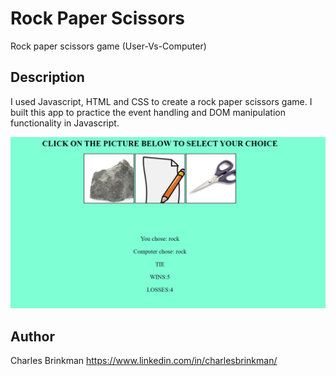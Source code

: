 # Rock Paper Scissors
Rock paper scissors game (User-Vs-Computer)
## Description
I used Javascript, HTML and CSS to create a rock paper scissors game.  I built this app to practice the event handling and DOM manipulation functionality in Javascript. 



<img src="images/rps_screenshot.png">

## Author

Charles Brinkman  https://www.linkedin.com/in/charlesbrinkman/